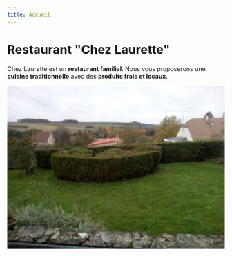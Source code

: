 ```yaml
---
title: Accueil
---
```

# Restaurant "Chez Laurette"

Chez Laurette est un **restaurant familial**. Nous vous proposerons une **cuisine traditionnelle** avec des **produits frais et locaux**.

![Photo du restaurant](https://raw.githubusercontent.com/elsalauth/test-website-repo-3796/c2899362daa956b5b71b82939373f7921206ddd1/images/IMG_20201101_155712.jpg)